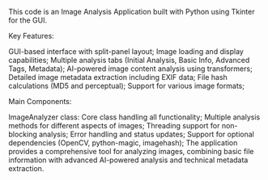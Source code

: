 This code is an Image Analysis Application built with Python using Tkinter for the GUI.

Key Features:

GUI-based interface with split-panel layout;
Image loading and display capabilities;
Multiple analysis tabs (Initial Analysis, Basic Info, Advanced Tags, Metadata);
AI-powered image content analysis using transformers;
Detailed image metadata extraction including EXIF data;
File hash calculations (MD5 and perceptual);
Support for various image formats;

Main Components:

ImageAnalyzer class: Core class handling all functionality;
Multiple analysis methods for different aspects of images;
Threading support for non-blocking analysis;
Error handling and status updates;
Support for optional dependencies (OpenCV, python-magic, imagehash);
The application provides a comprehensive tool for analyzing images, combining basic file information with advanced AI-powered analysis and technical metadata extraction.
